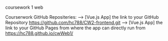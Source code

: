 coursework 1 web

Courserwork GitHub Repositeries:
--> [Vue.js App] the link to your GitHub Repository
https://github.com/hc788/CW2-frontend.git
--> [Vue.js App] the link to your GitHub Pages from where the app can directly run from 
https://hc788.github.io/cwWeb1/